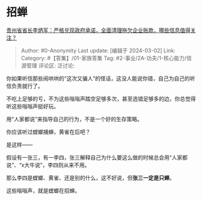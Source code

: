 # 招蝉
[贵州省省长李炳军：严格兑现政府承诺，全面清理拖欠企业账款，哪些信息值得关注？](https://www.zhihu.com/question/646232103/answer/3415491487)

> Author: #0-Anonymity
> Last update: [编辑于 2024-03-02]
> Link:
> Category: #【答集】/01-家族答集 
> Tag: #2-事业/2A-功夫/1-核心能力/信源管理 
> 评论区:
> 泛讨论:

你如果听信那些闹哄哄的“这次又骗人”的怪话，这没人能说你错，自己为自己的听信负责就行了。

不吃上足够的亏，不为这些嗡嗡声踏空足够多次，甚至选错足够多的边，你总觉得听这些嗡嗡声挺好玩。

用“人家都说”来指导自己的行为，不是一个好的生存策略。

你应该听过螳螂捕蝉，黄雀在后吧？

是这样——

假设有一张三，有一李四，张三解释自己为什么要这么做的时候总会用“人家都说”、“x大牛说”，李四则从来不用。

那么李四是螳螂、黄雀、还是别的什么，这不好说，但**张三一定是只蝉**。

这些嗡嗡声，就是螳螂在招蝉。